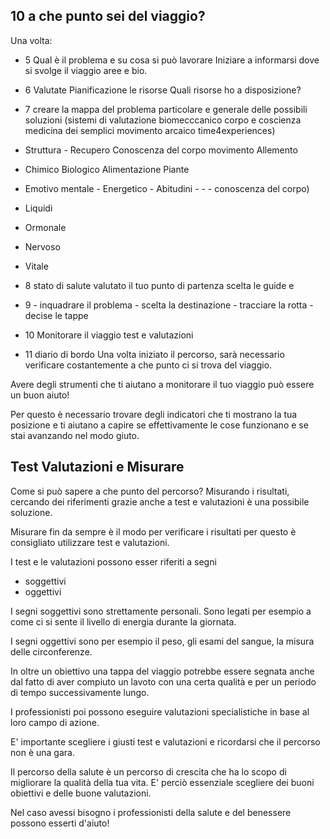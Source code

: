 ## 10 a che punto sei del viaggio? 

Una volta:

- 5 Qual è il problema e su cosa si può lavorare 
Iniziare a informarsi dove si svolge il viaggio aree e bio.
- 6 Valutate  Pianificazione   le risorse Quali risorse ho a disposizione? 
- 7 creare la mappa del problema particolare e generale delle possibili soluzioni (sistemi di valutazione biomecccanico corpo e coscienza medicina dei semplici movimento arcaico time4experiences)
- Struttura - Recupero Conoscenza del corpo movimento Allemento
-  Chimico Biologico Alimentazione  Piante
- Emotivo mentale - Energetico - Abitudini -  -  - conoscenza del corpo)
- Liquidi
- Ormonale
- Nervoso
- Vitale

- 8 stato di salute valutato il tuo punto di partenza scelta le guide e 
- 9 - inquadrare il problema -  scelta la destinazione - tracciare la rotta - decise le tappe  
- 10 Monitorare il viaggio test e valutazioni
- 11 diario di bordo
Una volta iniziato il percorso,  sarà  necessario verificare costantemente a che punto ci si trova del viaggio.

Avere degli strumenti che ti aiutano a monitorare il tuo viaggio può essere un buon aiuto! 

Per questo è necessario trovare degli indicatori che ti mostrano la tua posizione e ti aiutano a capire se effettivamente le cose funzionano e se stai avanzando nel modo giuto.

## Test Valutazioni e Misurare

Come si può sapere a che punto del percorso?  Misurando i risultati, cercando dei riferimenti grazie anche a test e valutazioni è una possibile soluzione.
 
Misurare fin da sempre è il modo per verificare i risultati per questo è consigliato utilizzare test e valutazioni.

I test e le valutazioni possono esser riferiti a segni
 - soggettivi 
 - oggettivi

I segni soggettivi sono strettamente personali.
Sono legati per esempio a come ci si sente il livello di energia durante la giornata.

I segni oggettivi sono per esempio il peso, gli esami del sangue, la misura delle circonferenze.

In oltre un obiettivo una tappa del viaggio potrebbe essere segnata anche dal fatto di aver compiuto un lavoto con una certa qualità e per un periodo di tempo successivamente lungo.

I professionisti poi possono eseguire valutazioni specialistiche in base al loro campo di azione.

E' importante scegliere i giusti test e valutazioni e ricordarsi che il percorso non è una gara. 

Il percorso della salute è un percorso di crescita che ha lo scopo di migliorare la qualità della tua vita. E' perciò essenziale scegliere dei buoni obiettivi e delle buone valutazioni.

Nel caso avessi bisogno i professionisti della salute e del benessere possono esserti d'aiuto!






<!--stackedit_data:
eyJoaXN0b3J5IjpbMzUzMDI0MjMzLDQxMzQ4NDUxMCwtNzg0Nj
A1MzE5LC01ODY5NTAwODcsMTQ0NTM4NjEyLDE3NzQ5MjYxOTQs
MTY0MjgzMDkyNCwxMDE1ODA1NjQwXX0=
-->